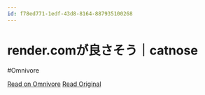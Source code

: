 ```yaml
---
id: f78ed771-1edf-43d8-8164-887935100268
---
```


# render.comが良さそう｜catnose
#Omnivore

[Read on Omnivore](https://omnivore.app/me/render-com-catnose-18f18314f3a)
[Read Original](https://sizu.me/catnose/posts/21x89isrc42a)

